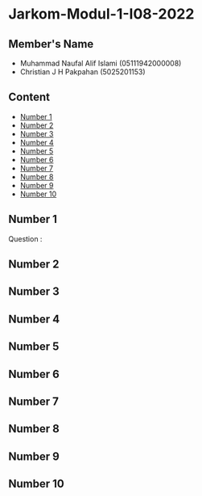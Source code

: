 # Jarkom-Modul-1-I08-2022

## Member's Name
- Muhammad Naufal Alif Islami (05111942000008)
- Christian J H Pakpahan (5025201153)

## Content
- [Number 1](#number-1)
- [Number 2](#number-2)
- [Number 3](#number-3)
- [Number 4](#number-4)
- [Number 5](#number-5)
- [Number 6](#number-6)
- [Number 7](#number-7)
- [Number 8](#number-8)
- [Number 9](#number-9)
- [Number 10](#number-10)


## Number 1
Question : 

## Number 2
## Number 3
## Number 4
## Number 5
## Number 6
## Number 7
## Number 8
## Number 9
## Number 10
